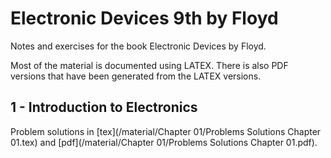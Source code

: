 # Electronic Devices 9th by Floyd
Notes and exercises for the book Electronic Devices by Floyd.

Most of the material is documented using LATEX. There is also PDF versions that have been generated from the LATEX versions.   

## 1 - Introduction to Electronics  
Problem solutions in [tex](/material/Chapter 01/Problems Solutions Chapter 01.tex) and [pdf](/material/Chapter 01/Problems Solutions Chapter 01.pdf).  
